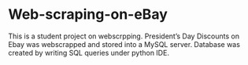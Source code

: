 # Web-scraping-on-eBay

This is a student project on webscrpping. President’s Day Discounts on Ebay was webscrapped and stored into a MySQL server. Database was created by writing SQL queries under python IDE. 
